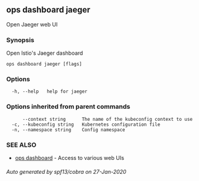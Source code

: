## ops dashboard jaeger

Open Jaeger web UI

### Synopsis

Open Istio's Jaeger dashboard

```
ops dashboard jaeger [flags]
```

### Options

```
  -h, --help   help for jaeger
```

### Options inherited from parent commands

```
      --context string      The name of the kubeconfig context to use
  -c, --kubeconfig string   Kubernetes configuration file
  -n, --namespace string    Config namespace
```

### SEE ALSO

* [ops dashboard](ops_dashboard.md)	 - Access to various web UIs

###### Auto generated by spf13/cobra on 27-Jan-2020
